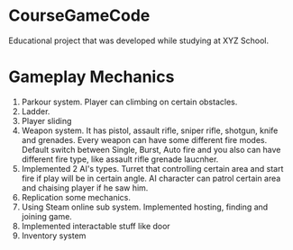 # CourseGameCode
Educational project that was developed while studying at XYZ School.

# Gameplay Mechanics
1. Parkour system. Player can climbing on certain obstacles.
2. Ladder.
3. Player sliding
4. Weapon system. It has pistol, assault rifle, sniper rifle, shotgun, knife and grenades. Every weapon can have some different fire modes. Default switch between Single, Burst, Auto fire and you also can have different fire type, like assault rifle grenade laucnher.
5. Implemented 2 AI's types. Turret that controlling certain area and start fire if play will be in certain angle. AI character can patrol certain area and chaising player if he saw him.
6. Replication some mechanics.
7. Using Steam online sub system. Implemented hosting, finding and joining game.
8. Implemented interactable stuff like door
9. Inventory system

